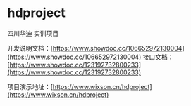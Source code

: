 # hdproject
四川华迪 实训项目

开发说明文档：[https://www.showdoc.cc/106652972130004](https://www.showdoc.cc/106652972130004)
接口文档：[https://www.showdoc.cc/123192732800233](https://www.showdoc.cc/123192732800233)

项目演示地址：[https://www.wixson.cn/hdproject](https://www.wixson.cn/hdproject)
